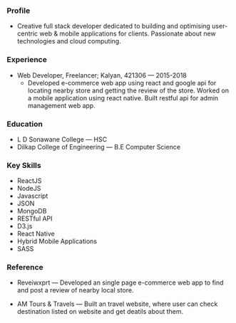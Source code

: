 ### Profile
   - Creative full stack developer dedicated to building and optimising user-centric web & mobile applications for clients. Passionate about new technologies and cloud computing.
   
### Experience
   - Web Developer, Freelancer; Kalyan, 421306 — 2015-2018
     - Developed e-commerce web app using react and google api for locating nearby store and getting the review of the store. Worked on a mobile application using react native. Built restful api for admin management web app.
     
     
### Education
   * L D Sonawane College — HSC
   * Dilkap College of Engineering — B.E Computer Science
   
### Key Skills
   * ReactJS
   * NodeJS
   * Javascript
   * JSON
   * MongoDB
   * RESTful API
   * D3.js
   * React Native
   * Hybrid Mobile Applications
   * SASS
   
### Reference
   * Reveiwxprt
    — Developed an single page e-commerce web app to find and post a review of nearby local store.
    
   * AM Tours & Travels
    — Built an travel website, where user can check destination listed on website and get deatils about them.
